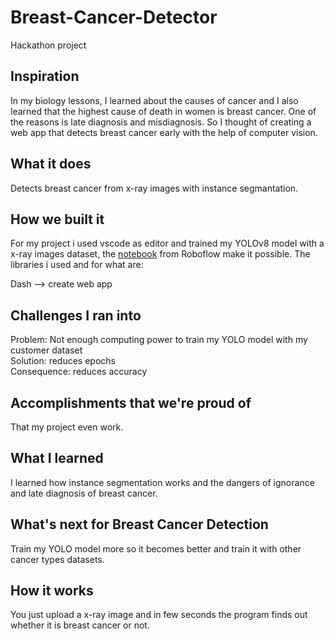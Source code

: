 # Breast-Cancer-Detector
Hackathon project

## Inspiration
In my biology lessons, I learned about the causes of cancer and I also learned that the highest cause of death in women is breast cancer. One of the reasons is late diagnosis and misdiagnosis. So I thought of creating a web app that detects breast cancer early with the help of computer vision.

## What it does
Detects breast cancer from x-ray images with instance segmantation.

## How we built it
For my project i used vscode as editor and trained my YOLOv8 model with a x-ray images dataset, the [notebook](https://colab.research.google.com/github/roboflow-ai/notebooks/blob/main/notebooks/train-yolov8-instance-segmentation-on-custom-dataset.ipynb#scrollTo=D2YkphuiaE7_) from Roboflow make it possible. The libraries i used and for what are:  

Dash --> create web app


## Challenges I ran into
Problem: Not enough computing power to train my YOLO model with my customer dataset  
Solution: reduces epochs  
Consequence: reduces accuracy  

## Accomplishments that we're proud of
That my project even work.

## What I learned
I learned how instance segmentation works and the dangers of ignorance and late diagnosis of breast cancer.

## What's next for Breast Cancer Detection
Train my YOLO model more so it becomes better and train it with other cancer types datasets.

## How it works
You just upload a x-ray image and in few seconds the program finds out whether it is breast cancer or not.
